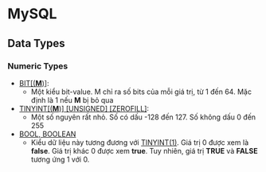 # MySQL

## Data Types

### Numeric Types

- <u>BIT[(**M**)]</u>:
  - Một kiểu bit-value. M chỉ ra số bits của mỗi giá trị, từ 1 đến 64. Mặc định là 1 nếu **M** bị bỏ qua
- <u>TINYINT[(**M**)] [UNSIGNED] [ZEROFILL]</u>:
  - Một số nguyên rất nhỏ. Số có dấu -128 đến 127. Số không dấu 0 đến 255
- <u>BOOL, BOOLEAN</u>
  - Kiểu dữ liệu này tương đương với <u>TINYINT(1)</u>. Giá trị 0 được xem là **false**. Giá trị khác 0 được xem **true**. Tuy nhiên, giá trị **TRUE** và **FALSE** tương ứng 1 với 0.

